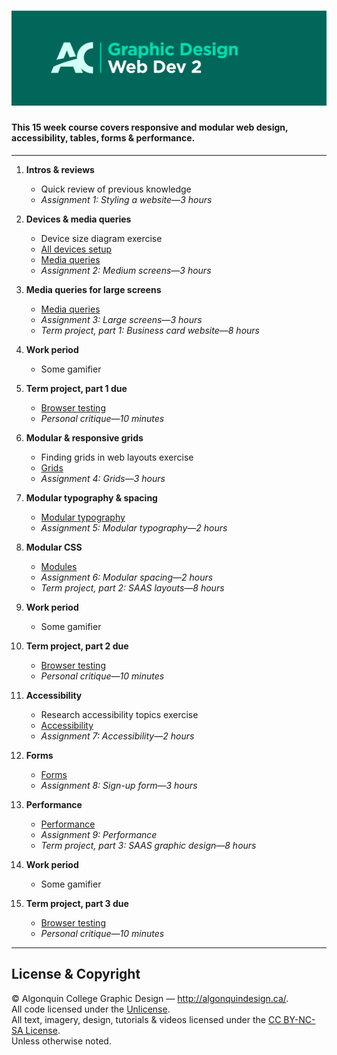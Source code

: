 # ![Learn the Web, Part 2](title-card.png)

#### This 15 week course covers responsive and modular web design, accessibility, tables, forms & performance.

---

1. **Intros & reviews**
	- Quick review of previous knowledge
	- *Assignment 1: Styling a website—3 hours*

2. **Devices & media queries**
	- Device size diagram exercise
	- [All devices setup](http://learn-the-web.algonquindesign.ca/topics/all-devices-setup/)
	- [Media queries](http://learn-the-web.algonquindesign.ca/topics/media-queries/)
	- *Assignment 2: Medium screens—3 hours*

3. **Media queries for large screens**
	- [Media queries](http://learn-the-web.algonquindesign.ca/topics/media-queries/)
	- *Assignment 3: Large screens—3 hours*
	- *Term project, part 1: Business card website—8 hours*

4. **Work period**
	- Some gamifier

5. **Term project, part 1 due**
	- [Browser testing](http://learn-the-web.algonquindesign.ca/topics/browser-testing/)
	- *Personal critique—10 minutes*

6. **Modular & responsive grids**
	- Finding grids in web layouts exercise
	- [Grids](http://learn-the-web.algonquindesign.ca/topics/grids/)
	- *Assignment 4: Grids—3 hours*

7. **Modular typography & spacing**
	- [Modular typography](http://learn-the-web.algonquindesign.ca/topics/modular-typography/)
	- *Assignment 5: Modular typography—2 hours*

8. **Modular CSS**
	- [Modules](http://learn-the-web.algonquindesign.ca/topics/modules/)
	- *Assignment 6: Modular spacing—2 hours*
	- *Term project, part 2: SAAS layouts—8 hours*

9. **Work period**
	- Some gamifier

10. **Term project, part 2 due**
	- [Browser testing](http://learn-the-web.algonquindesign.ca/topics/browser-testing/)
	- *Personal critique—10 minutes*

11. **Accessibility**
	- Research accessibility topics exercise
	- [Accessibility](http://learn-the-web.algonquindesign.ca/topics/accessibility/)
	- *Assignment 7: Accessibility—2 hours*

12. **Forms**
	- [Forms](http://learn-the-web.algonquindesign.ca/topics/forms/)
	- *Assignment 8: Sign-up form—3 hours*

13. **Performance**
	- [Performance](http://learn-the-web.algonquindesign.ca/topics/performance/)
	- *Assignment 9: Performance*
	- *Term project, part 3: SAAS graphic design—8 hours*

14. **Work period**
	- Some gamifier

15. **Term project, part 3 due**
	- [Browser testing](http://learn-the-web.algonquindesign.ca/topics/browser-testing/)
	- *Personal critique—10 minutes*

---

## License & Copyright

© Algonquin College Graphic Design — <http://algonquindesign.ca/>.<br>
All code licensed under the [Unlicense](UNLICENSE).<br>
All text, imagery, design, tutorials & videos licensed under the [CC BY-NC-SA License](http://creativecommons.org/licenses/by-nc-sa/4.0/).<br>
Unless otherwise noted.


